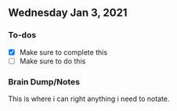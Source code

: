 ## Wednesday Jan 3, 2021

### To-dos
- [x] Make sure to complete this
- [ ] Make sure to do this

### Brain Dump/Notes

This is where i can right anything i need to notate.